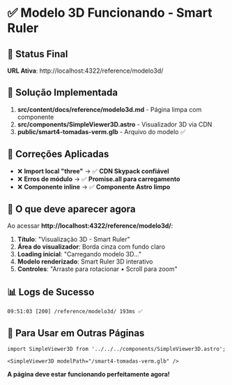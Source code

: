 # ✅ Modelo 3D Funcionando - Smart Ruler

## 🎯 Status Final

**URL Ativa**: http://localhost:4322/reference/modelo3d/

## 📁 Solução Implementada

1. **src/content/docs/reference/modelo3d.md** - Página limpa com componente
2. **src/components/SimpleViewer3D.astro** - Visualizador 3D via CDN
3. **public/smart4-tomadas-verm.glb** - Arquivo do modelo ✅

## 🔧 Correções Aplicadas

- ❌ **Import local "three"** → ✅ **CDN Skypack confiável**
- ❌ **Erros de módulo** → ✅ **Promise.all para carregamento**
- ❌ **Componente inline** → ✅ **Componente Astro limpo**

## 🚀 O que deve aparecer agora

Ao acessar **http://localhost:4322/reference/modelo3d/**:

1. **Título**: "Visualização 3D - Smart Ruler"
2. **Área do visualizador**: Borda cinza com fundo claro
3. **Loading inicial**: "Carregando modelo 3D..."
4. **Modelo renderizado**: Smart Ruler 3D interativo
5. **Controles**: "Arraste para rotacionar • Scroll para zoom"

## 📊 Logs de Sucesso

```
09:51:03 [200] /reference/modelo3d/ 193ms ✅
```

## 🔧 Para Usar em Outras Páginas

```astro
import SimpleViewer3D from '../../../components/SimpleViewer3D.astro';

<SimpleViewer3D modelPath="/smart4-tomadas-verm.glb" />
```

**A página deve estar funcionando perfeitamente agora!**